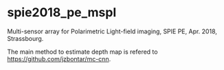 # spie2018_pe_mspl
Multi-sensor array for Polarimetric Light-field imaging, SPIE PE, Apr. 2018, Strassbourg.

The main method to estimate depth map is refered to https://github.com/jzbontar/mc-cnn.
